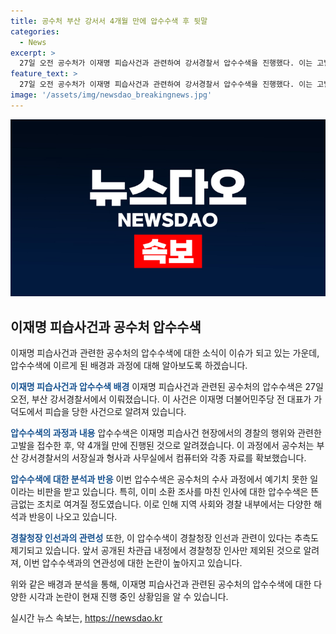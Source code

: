 ```yaml
---
title: 공수처 부산 강서서 4개월 만에 압수수색 후 뒷말
categories:
  - News
excerpt: >
  27일 오전 공수처가 이재명 피습사건과 관련하여 강서경찰서 압수수색을 진행했다. 이는 고발장을 접수한 지 4개월 만에 이뤄진 것인데, 이로부터 경찰청장 등의 고위인사와 관련된 추측이 나오고 있다. 압수수색은 오후 7시까지 이어졌으며, 관련법에 따라 경찰청장과 서장 등이 수사 대상에 포함되었다. 이로 인해 경찰 내외부에서는 뜬금없는 수사로 인해 의혹이 제기되고 있으며, 이번 수사가 경찰 인사와 관련이 있는 것으로 보이고 있다. 해당 사안이 정치적 영향을 미칠 가능성이 있어 논란이 예상된다.
feature_text: >
  27일 오전 공수처가 이재명 피습사건과 관련하여 강서경찰서 압수수색을 진행했다. 이는 고발장을 접수한 지 4개월 만에 이뤄진 것인데, 이로부터 경찰청장 등의 고위인사와 관련된 추측이 나오고 있다. 압수수색은 오후 7시까지 이어졌으며, 관련법에 따라 경찰청장과 서장 등이 수사 대상에 포함되었다. 이로 인해 경찰 내외부에서는 뜬금없는 수사로 인해 의혹이 제기되고 있으며, 이번 수사가 경찰 인사와 관련이 있는 것으로 보이고 있다. 해당 사안이 정치적 영향을 미칠 가능성이 있어 논란이 예상된다.
image: '/assets/img/newsdao_breakingnews.jpg'
---
```


<p><img src="/assets/img/newsdao_breakingnews.jpg" alt="koreaapp 속보" /></p>

<h2 data-ke-size="size26">이재명 피습사건과 공수처 압수수색</h2>

<p>이재명 피습사건과 관련한 공수처의 압수수색에 대한 소식이 이슈가 되고 있는 가운데, 압수수색에 이르게 된 배경과 과정에 대해 알아보도록 하겠습니다.</p>

<p data-ke-size="size16"></p>

<p><b><span style="color: #1a5490;">이재명 피습사건과 압수수색 배경</span></b>
이재명 피습사건과 관련된 공수처의 압수수색은 27일 오전, 부산 강서경찰서에서 이뤄졌습니다. 이 사건은 이재명 더불어민주당 전 대표가 가덕도에서 피습을 당한 사건으로 알려져 있습니다. </p>

<p><b><span style="color: #1a5490;">압수수색의 과정과 내용</span></b>
압수수색은 이재명 피습사건 현장에서의 경찰의 행위와 관련한 고발을 접수한 후, 약 4개월 만에 진행된 것으로 알려졌습니다. 이 과정에서 공수처는 부산 강서경찰서의 서장실과 형사과 사무실에서 컴퓨터와 각종 자료를 확보했습니다.</p>

<p><b><span style="color: #1a5490;">압수수색에 대한 분석과 반응</span></b>
이번 압수수색은 공수처의 수사 과정에서 예기치 못한 일이라는 비판을 받고 있습니다. 특히, 이미 소환 조사를 마친 인사에 대한 압수수색은 뜬금없는 조치로 여겨질 정도였습니다. 이로 인해 지역 사회와 경찰 내부에서는 다양한 해석과 반응이 나오고 있습니다.</p>

<p><b><span style="color: #1a5490;">경찰청장 인선과의 관련성</span></b>
또한, 이 압수수색이 경찰청장 인선과 관련이 있다는 추측도 제기되고 있습니다. 앞서 공개된 차관급 내정에서 경찰청장 인사만 제외된 것으로 알려져, 이번 압수수색과의 연관성에 대한 논란이 높아지고 있습니다.</p>

<p data-ke-size="size16"></p>

<p>위와 같은 배경과 분석을 통해, 이재명 피습사건과 관련된 공수처의 압수수색에 대한 다양한 시각과 논란이 현재 진행 중인 상황임을 알 수 있습니다.</p>
실시간 뉴스 속보는, <a href="https://newsdao.kr" rel="dofollow">https://newsdao.kr</a>


